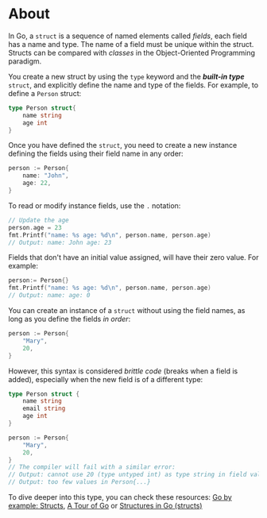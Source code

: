 # About
In Go, a `struct` is a sequence of named elements called _fields_, each field has a name and type. The name of a field must be unique within the struct.
Structs can be compared with _classes_ in the Object-Oriented Programming paradigm.

You create a new struct by using the `type` keyword and the **_built-in type_** `struct`, and explicitly define the name and type of the fields.
For example, to define a `Person` struct:

```go
type Person struct{
    name string
    age int
}
```

Once you have defined the `struct`, you need to create a new instance defining the fields using their field name
in any order:

```go
person := Person{
	name: "John",
	age: 22,
}
```

To read or modify instance fields, use the `.` notation:

```go
// Update the age
person.age = 23
fmt.Printf("name: %s age: %d\n", person.name, person.age)
// Output: name: John age: 23
```

Fields that don't have an initial value assigned, will have their zero value. For example:

```go
person:= Person{}
fmt.Printf("name: %s age: %d\n", person.name, person.age)
// Output: name: age: 0
```

You can create an instance of a `struct` without using the field names, as long as you define the fields _in order_:

```go
person := Person{
	"Mary",
	20,
}
```

However, this syntax is considered _brittle code_ (breaks when a field is added), especially when the new field
is of a different type:

```go
type Person struct {
	name string
	email string
	age int
}

person := Person{
    "Mary",
    20,
}
// The compiler will fail with a similar error:
// Output: cannot use 20 (type untyped int) as type string in field value
// Output: too few values in Person{...}
```

To dive deeper into this type, you can check these resources: [Go by example: Structs], [A Tour of Go] or [Structures in Go (structs)]

[go by example: structs]: https://gobyexample.com/structs
[structures in go (structs)]: https://medium.com/rungo/structures-in-go-76377cc106a2
[a tour of go]: https://tour.golang.org/moretypes/2

